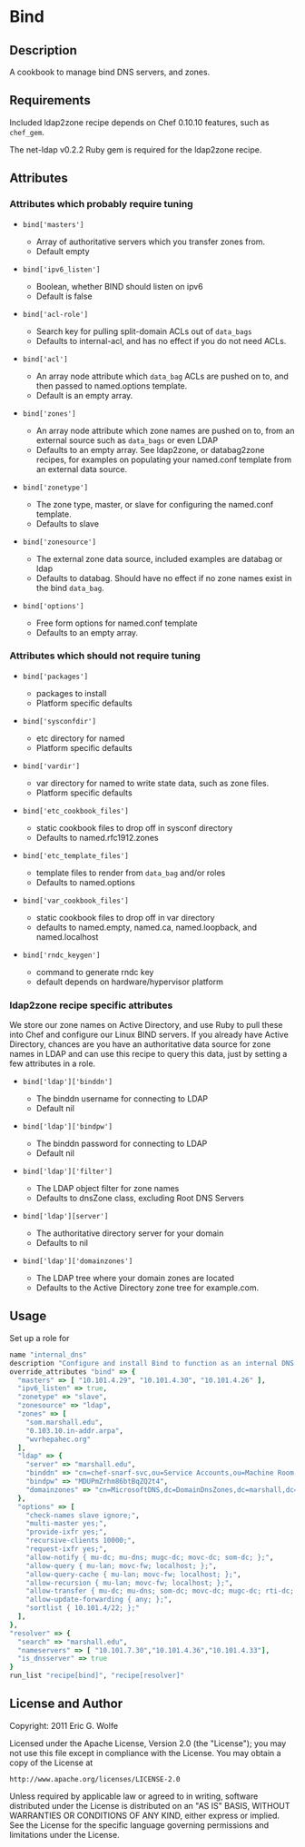 # Bind

## Description

A cookbook to manage bind DNS servers, and zones.

## Requirements

Included ldap2zone recipe depends on Chef 0.10.10 features,
such as `chef_gem`.

The net-ldap v0.2.2 Ruby gem is required for the ldap2zone recipe.

## Attributes

### Attributes which probably require tuning

* `bind['masters']`
  - Array of authoritative servers which you transfer zones from.
  - Default empty

* `bind['ipv6_listen']`
  - Boolean, whether BIND should listen on ipv6
  - Default is false

* `bind['acl-role']`
  - Search key for pulling split-domain ACLs out of `data_bags`
  - Defaults to internal-acl, and has no effect if you do not need ACLs.

* `bind['acl']`
  - An array node attribute which `data_bag` ACLs are pushed on to,
    and then passed to named.options template.
  - Default is an empty array.

* `bind['zones']`
  - An array node attribute which zone names are pushed on to,
    from an external source such as `data_bags` or even LDAP
  - Defaults to an empty array.  See ldap2zone, or databag2zone
    recipes, for examples on populating your named.conf template
    from an external data source.

* `bind['zonetype']`
  - The zone type, master, or slave for configuring
    the  named.conf template.
  - Defaults to slave

* `bind['zonesource']`
  - The external zone data source, included examples are databag
    or ldap
  - Defaults to databag.  Should have no effect if no zone names
    exist in the bind `data_bag`.

* `bind['options']`
  - Free form options for named.conf template
  - Defaults to an empty array.

### Attributes which should not require tuning

* `bind['packages']`
  - packages to install
  - Platform specific defaults

* `bind['sysconfdir']`
  - etc directory for named
  - Platform specific defaults

* `bind['vardir']`
  - var directory for named to write state data, such as zone files.
  - Platform specific defaults

* `bind['etc_cookbook_files']`
  - static cookbook files to drop off in sysconf directory
  - Defaults to named.rfc1912.zones

* `bind['etc_template_files']`
  - template files to render from `data_bag` and/or roles
  - Defaults to named.options

* `bind['var_cookbook_files']`
  - static cookbook files to drop off in var directory
  - defaults to named.empty, named.ca, named.loopback, and named.localhost

* `bind['rndc_keygen']`
  - command to generate rndc key
  - default depends on hardware/hypervisor platform

### ldap2zone recipe specific attributes

We store our zone names on Active Directory, and use Ruby to pull
these into Chef and configure our Linux BIND servers.  If you already
have Active Directory, chances are you have an authoritative data
source for zone names in LDAP and can use this recipe to query
this data, just by setting a few attributes in a role.

* `bind['ldap']['binddn']`
   - The binddn username for connecting to LDAP
   - Default nil

* `bind['ldap']['bindpw']`
  - The binddn password for connecting to LDAP
  - Default nil

* `bind['ldap']['filter']`
  - The LDAP object filter for zone names
  - Defaults to dnsZone class, excluding Root DNS Servers

* `bind['ldap'][server']`
  - The authoritative directory server for your domain
  - Defaults to nil

* `bind['ldap']['domainzones']`
  - The LDAP tree where your domain zones are located
  - Defaults to the Active Directory zone tree for example.com.

## Usage

  Set up a role for 

```ruby
name "internal_dns"
description "Configure and install Bind to function as an internal DNS server."
override_attributes "bind" => {
  "masters" => [ "10.101.4.29", "10.101.4.30", "10.101.4.26" ],
  "ipv6_listen" => true,
  "zonetype" => "slave",
  "zonesource" => "ldap",
  "zones" => [
    "som.marshall.edu",
    "0.103.10.in-addr.arpa",
    "wvrhepahec.org"
  ],
  "ldap" => {
    "server" => "marshall.edu",
    "binddn" => "cn=chef-snarf-svc,ou=Service Accounts,ou=Machine Room,dc=marshall,dc=edu",
    "bindpw" => "MDUPmZrhm86btBqZQ2t4",
    "domainzones" => "cn=MicrosoftDNS,dc=DomainDnsZones,dc=marshall,dc=edu"
  },
  "options" => [
    "check-names slave ignore;",
    "multi-master yes;",
    "provide-ixfr yes;",
    "recursive-clients 10000;",
    "request-ixfr yes;",
    "allow-notify { mu-dc; mu-dns; mugc-dc; movc-dc; som-dc; };",
    "allow-query { mu-lan; movc-fw; localhost; };",
    "allow-query-cache { mu-lan; movc-fw; localhost; };",
    "allow-recursion { mu-lan; movc-fw; localhost; };",
    "allow-transfer { mu-dc; mu-dns; som-dc; movc-dc; mugc-dc; rti-dc; };",
    "allow-update-forwarding { any; };",
    "sortlist { 10.101.4/22; };"
  ],
},
"resolver" => {
  "search" => "marshall.edu",
  "nameservers" => [ "10.101.7.30","10.101.4.36","10.101.4.33"],
  "is_dnsserver" => true
}
run_list "recipe[bind]", "recipe[resolver]"
```

## License and Author

Copyright: 2011 Eric G. Wolfe

Licensed under the Apache License, Version 2.0 (the "License");
you may not use this file except in compliance with the License.
You may obtain a copy of the License at

    http://www.apache.org/licenses/LICENSE-2.0

Unless required by applicable law or agreed to in writing, software
distributed under the License is distributed on an "AS IS" BASIS,
WITHOUT WARRANTIES OR CONDITIONS OF ANY KIND, either express or implied.
See the License for the specific language governing permissions and
limitations under the License.
